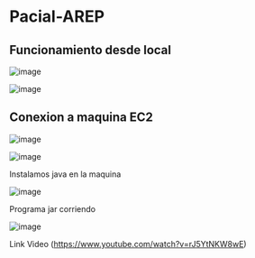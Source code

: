 # Pacial-AREP

## Funcionamiento desde local


![image](https://user-images.githubusercontent.com/54339107/198151200-0eeb390d-b46f-42e7-83f7-6914394df829.png)


![image](https://user-images.githubusercontent.com/54339107/198151828-e2d8cfa7-3f7c-4aa1-b41a-289feb7ef4fb.png)

## Conexion a maquina EC2


![image](https://user-images.githubusercontent.com/54339107/198163702-91154f5e-1432-48df-b330-d662d8c89f76.png)


![image](https://user-images.githubusercontent.com/54339107/198163533-0ce9e882-bbfd-4c8b-bdb5-3ad898821895.png)

Instalamos java en la maquina

![image](https://user-images.githubusercontent.com/54339107/198165623-7fa9a8d1-cad8-4047-9903-a69f6a32b682.png)

Programa jar corriendo 

![image](https://user-images.githubusercontent.com/54339107/198165717-0829505b-b96f-43c0-bfd6-854c58c2b1b6.png)


Link Video (https://www.youtube.com/watch?v=rJ5YtNKW8wE)

